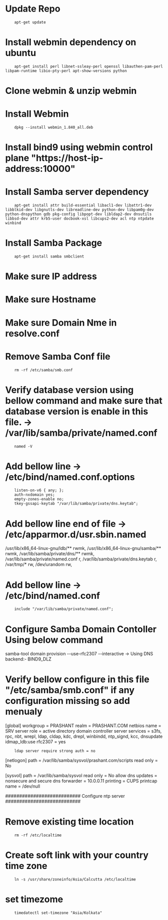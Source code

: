 # Update Repo
        apt-get update
# Install webmin dependency on ubuntu
        apt-get install perl libnet-ssleay-perl openssl libauthen-pam-perl libpam-runtime libio-pty-perl apt-show-versions python
# Clone webmin & unzip webmin
# Install Webmin
        dpkg --install webmin_1.840_all.deb
# Install bind9 using webmin control plane "https://host-ip-address:10000"

# Install Samba server dependency
        apt-get install attr build-essential libacl1-dev libattr1-dev libblkid-dev libgnutls-dev libreadline-dev python-dev libpam0g-dev python-dnspython gdb pkg-config libpopt-dev libldap2-dev dnsutils libbsd-dev attr krb5-user docbook-xsl libcups2-dev acl ntp ntpdate winbind
# Install Samba Package
        apt-get install samba smbclient
# Make sure IP address
# Make sure Hostname
# Make sure Domain Nme in resolve.conf
# Remove Samba Conf file
        rm -rf /etc/samba/smb.conf
# Verify database version using bellow command and make sure that database version is enable in this file. ->  /var/lib/samba/private/named.conf
        named -V
# Add bellow line -> /etc/bind/named.conf.options
        listen-on-v6 { any; };
        auth-nxdomain yes;
        empty-zones-enable no;
        tkey-gssapi-keytab "/var/lib/samba/private/dns.keytab";
# Add bellow line end of file -> /etc/apparmor.d/usr.sbin.named
  /usr/lib/x86_64-linux-gnu/ldb/** rwmk,
  /usr/lib/x86_64-linux-gnu/samba/** rwmk,
  /var/lib/samba/private/dns/** rwmk,
  /var/lib/samba/private/named.conf r,
  /var/lib/samba/private/dns.keytab r,
  /var/tmp/* rw,
  /dev/urandom rw,
# Add bellow line -> /etc/bind/named.conf
        include "/var/lib/samba/private/named.conf";
# Configure Samba Domain Contoller Using below command
samba-tool domain provision --use-rfc2307 --interactive
-> Using DNS backend:- BIND9_DLZ
# Verify bellow configure in this file "/etc/samba/smb.conf" if any configuration missing so add menualy
[global]
        workgroup = PRASHANT
        realm = PRASHANT.COM
        netbios name = SRV
        server role = active directory domain controller
        server services = s3fs, rpc, nbt, wrepl, ldap, cldap, kdc, drepl, winbindd, ntp_signd, kcc, dnsupdate
        idmap_ldb:use rfc2307 = yes

        ldap server require strong auth = no

[netlogon]
        path = /var/lib/samba/sysvol/prashant.com/scripts
        read only = No

[sysvol]
        path = /var/lib/samba/sysvol
        read only = No
        allow dns updates = nonsecure and secure
        dns forwarder = 10.0.0.11
        printing = CUPS
        printcap name = /dev/null

########################### Configure ntp server ###########################
# Remove existing time location
        rm -rf /etc/localtime
# Create soft link with your country time zone
        ln -s /usr/share/zoneinfo/Asia/Calcutta /etc/localtime
# set timezome
        timedatectl set-timezone "Asia/Kolkata"
